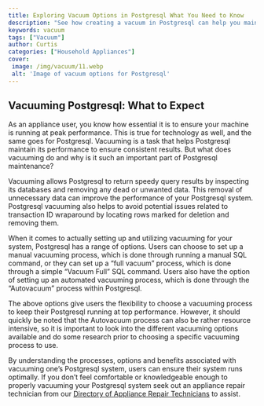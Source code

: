 ```yaml
---
title: Exploring Vacuum Options in Postgresql What You Need to Know
description: "See how creating a vacuum in Postgresql can help you maintain your database performance Learn what you need to know about Vacuum in Postgresql and see the benefits of a regular vacuuming strategy"
keywords: vacuum
tags: ["Vacuum"]
author: Curtis
categories: ["Household Appliances"]
cover: 
 image: /img/vacuum/11.webp
 alt: 'Image of vacuum options for Postgresql'
---
```

## Vacuuming Postgresql: What to Expect

As an appliance user, you know how essential it is to ensure your machine is running at peak performance. This is true for technology as well, and the same goes for Postgresql. Vacuuming is a task that helps Postgresql maintain its performance to ensure consistent results. But what does vacuuming do and why is it such an important part of Postgresql maintenance? 

Vacuuming allows Postgresql to return speedy query results by inspecting its databases and removing any dead or unwanted data. This removal of unnecessary data can improve the performance of your Postgresql system. Postgresql vacuuming also helps to avoid potential issues related to transaction ID wraparound by locating rows marked for deletion and removing them. 

When it comes to actually setting up and utilizing vacuuming for your system, Postgresql has a range of options. Users can choose to set up a manual vacuuming process, which is done through running a manual SQL command, or they can set up a “full vacuum” process, which is done through a simple “Vacuum Full” SQL command. Users also have the option of setting up an automated vacuuming process, which is done through the “Autovacuum” process within Postgresql. 

The above options give users the flexibility to choose a vacuuming process to keep their Postgresql running at top performance. However, it should quickly be noted that the Autovacuum process can also be rather resource intensive, so it is important to look into the different vacuuming options available and do some research prior to choosing a specific vacuuming process to use. 

By understanding the processes, options and benefits associated with vacuuming one’s Postgresql system, users can ensure their system runs optimally. If you don’t feel comfortable or knowledgeable enough to properly vacuuming your Postgresql system seek out an appliance repair technician from our [Directory of Appliance Repair Technicians](./pages/appliance-repair-technicians) to assist.
